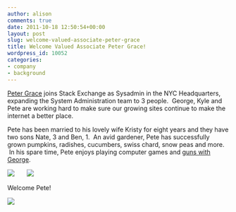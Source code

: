 ```yaml
---
author: alison
comments: true
date: 2011-10-18 12:50:54+00:00
layout: post
slug: welcome-valued-associate-peter-grace
title: Welcome Valued Associate Peter Grace!
wordpress_id: 10052
categories:
- company
- background
---
```


[Peter Grace](http://serverfault.com/users/62258/peter-grace) joins Stack Exchange as Sysadmin in the NYC Headquarters, expanding the System Administration team to 3 people.  George, Kyle and Pete are working hard to make sure our growing sites continue to make the internet a better place.

Pete has been married to his lovely wife Kristy for eight years and they have two sons Nate, 3 and Ben, 1.  An avid gardener, Pete has successfully grown pumpkins, radishes, cucumbers, swiss chard, snow peas and more.  In his spare time, Pete enjoys playing computer games and [guns with George](http://blog.serverfault.com/post/welcome-server-fault-valued-associate-000003/).

[![](/blog/images/2011-10-18-welcome-valued-associate-peter-grace/Kristy-Pete-Nate.jpg)](http://blog.stackoverflow.com/2011/10/welcome-valued-associate-peter-grace/kristy-pete-nate/)       [![](/blog/images/2011-10-18-welcome-valued-associate-peter-grace/Pete-Ben-Nate.jpg)](http://blog.stackoverflow.com/2011/10/welcome-valued-associate-peter-grace/pete-ben-nate/)

Welcome Pete!

[![](/blog/images/2011-10-18-welcome-valued-associate-peter-grace/Pete-Nate.jpg)](http://blog.stackoverflow.com/2011/10/welcome-valued-associate-peter-grace/pete-nate/)
